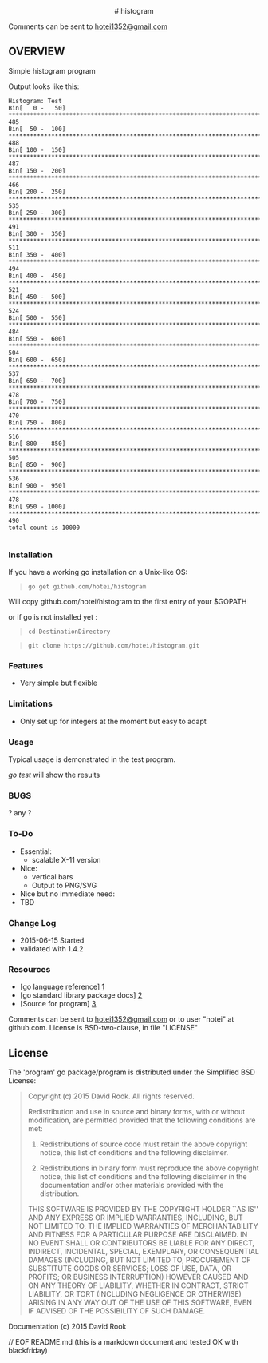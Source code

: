 <center>
# histogram
</center>

Comments can be sent to <hotei1352@gmail.com>

## OVERVIEW

Simple histogram program

Output looks like this:

```
Histogram: Test
Bin[   0 -   50] ******************************************************************************************           485
Bin[  50 -  100] ******************************************************************************************           488
Bin[ 100 -  150] ******************************************************************************************           487
Bin[ 150 -  200] **************************************************************************************               466
Bin[ 200 -  250] ***************************************************************************************************  535
Bin[ 250 -  300] *******************************************************************************************          491
Bin[ 300 -  350] ***********************************************************************************************      511
Bin[ 350 -  400] *******************************************************************************************          494
Bin[ 400 -  450] *************************************************************************************************    521
Bin[ 450 -  500] *************************************************************************************************    524
Bin[ 500 -  550] ******************************************************************************************           484
Bin[ 550 -  600] *********************************************************************************************        504
Bin[ 600 -  650] **************************************************************************************************** 537
Bin[ 650 -  700] *****************************************************************************************            478
Bin[ 700 -  750] ***************************************************************************************              470
Bin[ 750 -  800] ************************************************************************************************     516
Bin[ 800 -  850] **********************************************************************************************       505
Bin[ 850 -  900] ***************************************************************************************************  536
Bin[ 900 -  950] *****************************************************************************************            478
Bin[ 950 - 1000] *******************************************************************************************          490
total count is 10000


```

### Installation

If you have a working go installation on a Unix-like OS:

> ```go get github.com/hotei/histogram```

Will copy github.com/hotei/histogram to the first entry of your $GOPATH

or if go is not installed yet :

> ```cd DestinationDirectory```

> ```git clone https://github.com/hotei/histogram.git```

### Features

* Very simple but flexible

### Limitations

* Only set up for integers at the moment but easy to adapt

### Usage

Typical usage is demonstrated in the test program.

_go test_ will show the results

### BUGS

? any ?

### To-Do

* Essential:
	* scalable X-11 version
* Nice:
	* vertical bars
	* Output to PNG/SVG
* Nice but no immediate need:
 * TBD

### Change Log

* 2015-06-15 Started
 * validated with 1.4.2
 
### Resources

* [go language reference] [1] 
* [go standard library package docs] [2]
* [Source for program] [3]

[1]: http://golang.org/ref/spec/ "go reference spec"
[2]: http://golang.org/pkg/ "go package docs"
[3]: http://github.com/hotei/program "github.com/hotei/histogram"

Comments can be sent to <hotei1352@gmail.com> or to user "hotei" at github.com.
License is BSD-two-clause, in file "LICENSE"

License
-------
The 'program' go package/program is distributed under the Simplified BSD License:

> Copyright (c) 2015 David Rook. All rights reserved.
> 
> Redistribution and use in source and binary forms, with or without modification, are
> permitted provided that the following conditions are met:
> 
>    1. Redistributions of source code must retain the above copyright notice, this list of
>       conditions and the following disclaimer.
> 
>    2. Redistributions in binary form must reproduce the above copyright notice, this list
>       of conditions and the following disclaimer in the documentation and/or other materials
>       provided with the distribution.
> 
> THIS SOFTWARE IS PROVIDED BY THE COPYRIGHT HOLDER ``AS IS'' AND ANY EXPRESS OR IMPLIED
> WARRANTIES, INCLUDING, BUT NOT LIMITED TO, THE IMPLIED WARRANTIES OF MERCHANTABILITY AND
> FITNESS FOR A PARTICULAR PURPOSE ARE DISCLAIMED. IN NO EVENT SHALL <COPYRIGHT HOLDER> OR
> CONTRIBUTORS BE LIABLE FOR ANY DIRECT, INDIRECT, INCIDENTAL, SPECIAL, EXEMPLARY, OR
> CONSEQUENTIAL DAMAGES (INCLUDING, BUT NOT LIMITED TO, PROCUREMENT OF SUBSTITUTE GOODS OR
> SERVICES; LOSS OF USE, DATA, OR PROFITS; OR BUSINESS INTERRUPTION) HOWEVER CAUSED AND ON
> ANY THEORY OF LIABILITY, WHETHER IN CONTRACT, STRICT LIABILITY, OR TORT (INCLUDING
> NEGLIGENCE OR OTHERWISE) ARISING IN ANY WAY OUT OF THE USE OF THIS SOFTWARE, EVEN IF
> ADVISED OF THE POSSIBILITY OF SUCH DAMAGE.

Documentation (c) 2015 David Rook 

// EOF README.md  (this is a markdown document and tested OK with blackfriday)
